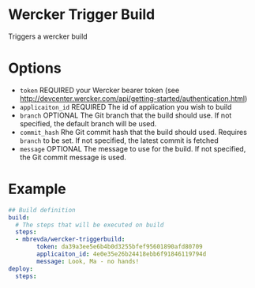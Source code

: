 # Wercker Trigger Build
Triggers a wercker build


# Options

* `token` REQUIRED your Wercker bearer token (see http://devcenter.wercker.com/api/getting-started/authentication.html)
* `applicaiton_id` REQUIRED The id of application you wish to build
* `branch` OPTIONAL The Git branch that the build should use. If not specified, the default branch will be used.
* `commit_hash` Rhe Git commit hash that the build should used. Requires `branch` to be set. If not specified, the latest commit is fetched
* `message` OPTIONAL The message to use for the build. If not specified, the Git commit message is used.

# Example
```yml
## Build definition
build:
  # The steps that will be executed on build
  steps:
  - mbrevda/wercker-triggerbuild:
        token: da39a3ee5e6b4b0d3255bfef95601890afd80709
        applicaiton_id: 4e0e35e26b24418ebb6f91846119794d
        message: Look, Ma - no hands!
deploy:
  steps:

 ```

